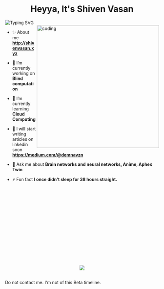 <h1 align="center">Heyya, It's Shiven Vasan</h1>

<div>
<img align="center" src="https://readme-typing-svg.herokuapp.com?font=CMU+typewriter+text&pause=970&color=5F74A8&width=435&lines=Student;Tech+Evangelist;Part+time+Philosopher;Doing+coding+for+fun;and+I+like+k+dramas" alt="Typing SVG" />
  </div>

  <img align="right" alt="coding" width="400" src="https://c.tenor.com/SODppUDOy-gAAAAC/tenor.gif">
  
- ✨ About me **http://shivenvasan.xyz**

- 🔭 I’m currently working on **Blind computation**

- 🌱 I’m currently learning **Cloud Computing**

- 📝 I will start writing articles on linkedin soon **https://medium.com/@demnavzn**

- 💬 Ask me about **Brain networks and neural networks, Anime, Aphex Twin**

- ⚡ Fun fact **I once didn't sleep for 38 hours straight.**

<br><br><br><br><br><br><br><br><br><br><br><br><br><br>
<p align="center" > <a href="http://shivenvasan.xyz" traget="blank"><img src="https://www.tokyoweekender.com/wp-content/uploads/2023/06/BEAM17-1-export.gif"></a></p>

<br>
<footer>
Do not contact me. I'm not of this Beta timeline.
</footer>

<!---
lordofhash/lordofhash is a ✨ special ✨ repository because its `README.md` (this file) appears on your GitHub profile.
You can click the Preview link to take a look at your changes.
--->
